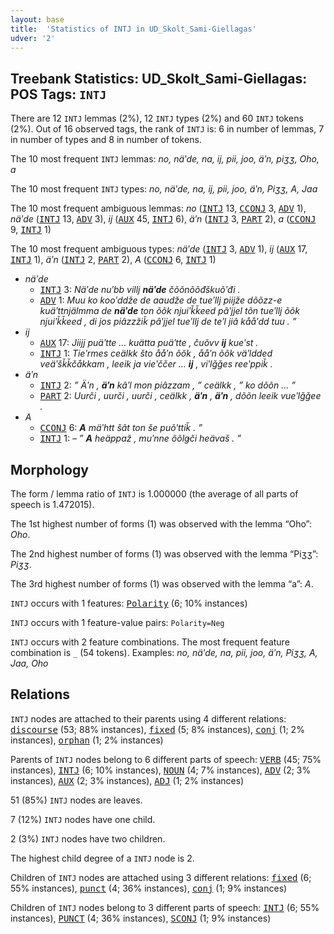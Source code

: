 ```yaml
---
layout: base
title:  'Statistics of INTJ in UD_Skolt_Sami-Giellagas'
udver: '2'
---
```


## Treebank Statistics: UD_Skolt_Sami-Giellagas: POS Tags: `INTJ`

There are 12 `INTJ` lemmas (2%), 12 `INTJ` types (2%) and 60 `INTJ` tokens (2%).
Out of 16 observed tags, the rank of `INTJ` is: 6 in number of lemmas, 7 in number of types and 8 in number of tokens.

The 10 most frequent `INTJ` lemmas: <em>no, näʹde, na, ij, pii, joo, äʹn, piʒʒ, Oho, a</em>

The 10 most frequent `INTJ` types:  <em>no, näʹde, na, ij, pii, joo, äʹn, Piʒʒ, A, Jaa</em>

The 10 most frequent ambiguous lemmas: <em>no</em> (<tt><a href="sms_giellagas-pos-INTJ.html">INTJ</a></tt> 13, <tt><a href="sms_giellagas-pos-CCONJ.html">CCONJ</a></tt> 3, <tt><a href="sms_giellagas-pos-ADV.html">ADV</a></tt> 1), <em>näʹde</em> (<tt><a href="sms_giellagas-pos-INTJ.html">INTJ</a></tt> 13, <tt><a href="sms_giellagas-pos-ADV.html">ADV</a></tt> 3), <em>ij</em> (<tt><a href="sms_giellagas-pos-AUX.html">AUX</a></tt> 45, <tt><a href="sms_giellagas-pos-INTJ.html">INTJ</a></tt> 6), <em>äʹn</em> (<tt><a href="sms_giellagas-pos-INTJ.html">INTJ</a></tt> 3, <tt><a href="sms_giellagas-pos-PART.html">PART</a></tt> 2), <em>a</em> (<tt><a href="sms_giellagas-pos-CCONJ.html">CCONJ</a></tt> 9, <tt><a href="sms_giellagas-pos-INTJ.html">INTJ</a></tt> 1)

The 10 most frequent ambiguous types:  <em>näʹde</em> (<tt><a href="sms_giellagas-pos-INTJ.html">INTJ</a></tt> 3, <tt><a href="sms_giellagas-pos-ADV.html">ADV</a></tt> 1), <em>ij</em> (<tt><a href="sms_giellagas-pos-AUX.html">AUX</a></tt> 17, <tt><a href="sms_giellagas-pos-INTJ.html">INTJ</a></tt> 1), <em>äʹn</em> (<tt><a href="sms_giellagas-pos-INTJ.html">INTJ</a></tt> 2, <tt><a href="sms_giellagas-pos-PART.html">PART</a></tt> 2), <em>A</em> (<tt><a href="sms_giellagas-pos-CCONJ.html">CCONJ</a></tt> 6, <tt><a href="sms_giellagas-pos-INTJ.html">INTJ</a></tt> 1)


* <em>näʹde</em>
  * <tt><a href="sms_giellagas-pos-INTJ.html">INTJ</a></tt> 3: <em>Näʹde nuʹbb villj <b>näʹde</b> čõõnõõđškuõʹđi .</em>
  * <tt><a href="sms_giellagas-pos-ADV.html">ADV</a></tt> 1: <em>Muu ko kooʹddže de aaudže de tueʹllj piijže dõõzz-e kuäʹttnjälmma de <b>näʹde</b> ton õõk njuiʹǩǩeed pâʹjjel tõn tueʹllj õõk njuiʹǩǩeed , di jos piâzzžiǩ pâʹjjel tueʹllj de teʹl jiâ kååʹdd tuu . ”</em>
* <em>ij</em>
  * <tt><a href="sms_giellagas-pos-AUX.html">AUX</a></tt> 17: <em>Jiijj puäʹtte ... kuätta puäʹtte , čuõvv <b>ij</b> kueʹst .</em>
  * <tt><a href="sms_giellagas-pos-INTJ.html">INTJ</a></tt> 1: <em>Tieʹrmes ceälkk što ååʹn õõk , ååʹn õõk väʹldded veäʹšǩǩčåkkam , leeik ja vieʹččer ... <b>ij</b> , viʹlǧǧes reeʹppiǩ .</em>
* <em>äʹn</em>
  * <tt><a href="sms_giellagas-pos-INTJ.html">INTJ</a></tt> 2: <em>” Äʹn , <b>äʹn</b> kâʹl mon piâzzam , ” ceälkk , ” ko dõõn ... ”</em>
  * <tt><a href="sms_giellagas-pos-PART.html">PART</a></tt> 2: <em>Uurči , uurči , uurči , ceälkk , <b>äʹn</b> , <b>äʹn</b> , dõõn leeik vueʹlǧǧee .</em>
* <em>A</em>
  * <tt><a href="sms_giellagas-pos-CCONJ.html">CCONJ</a></tt> 6: <em><b>A</b> mäʹhtt šât ton še puõʹttiǩ . ”</em>
  * <tt><a href="sms_giellagas-pos-INTJ.html">INTJ</a></tt> 1: <em>– ” <b>A</b> heäppaž , muʹnne õõlǥči heävaš . ”</em>

## Morphology

The form / lemma ratio of `INTJ` is 1.000000 (the average of all parts of speech is 1.472015).

The 1st highest number of forms (1) was observed with the lemma “Oho”: <em>Oho</em>.

The 2nd highest number of forms (1) was observed with the lemma “Piʒʒ”: <em>Piʒʒ</em>.

The 3rd highest number of forms (1) was observed with the lemma “a”: <em>A</em>.

`INTJ` occurs with 1 features: <tt><a href="sms_giellagas-feat-Polarity.html">Polarity</a></tt> (6; 10% instances)

`INTJ` occurs with 1 feature-value pairs: `Polarity=Neg`

`INTJ` occurs with 2 feature combinations.
The most frequent feature combination is `_` (54 tokens).
Examples: <em>no, näʹde, na, pii, joo, äʹn, Piʒʒ, A, Jaa, Oho</em>


## Relations

`INTJ` nodes are attached to their parents using 4 different relations: <tt><a href="sms_giellagas-dep-discourse.html">discourse</a></tt> (53; 88% instances), <tt><a href="sms_giellagas-dep-fixed.html">fixed</a></tt> (5; 8% instances), <tt><a href="sms_giellagas-dep-conj.html">conj</a></tt> (1; 2% instances), <tt><a href="sms_giellagas-dep-orphan.html">orphan</a></tt> (1; 2% instances)

Parents of `INTJ` nodes belong to 6 different parts of speech: <tt><a href="sms_giellagas-pos-VERB.html">VERB</a></tt> (45; 75% instances), <tt><a href="sms_giellagas-pos-INTJ.html">INTJ</a></tt> (6; 10% instances), <tt><a href="sms_giellagas-pos-NOUN.html">NOUN</a></tt> (4; 7% instances), <tt><a href="sms_giellagas-pos-ADV.html">ADV</a></tt> (2; 3% instances), <tt><a href="sms_giellagas-pos-AUX.html">AUX</a></tt> (2; 3% instances), <tt><a href="sms_giellagas-pos-ADJ.html">ADJ</a></tt> (1; 2% instances)

51 (85%) `INTJ` nodes are leaves.

7 (12%) `INTJ` nodes have one child.

2 (3%) `INTJ` nodes have two children.

The highest child degree of a `INTJ` node is 2.

Children of `INTJ` nodes are attached using 3 different relations: <tt><a href="sms_giellagas-dep-fixed.html">fixed</a></tt> (6; 55% instances), <tt><a href="sms_giellagas-dep-punct.html">punct</a></tt> (4; 36% instances), <tt><a href="sms_giellagas-dep-conj.html">conj</a></tt> (1; 9% instances)

Children of `INTJ` nodes belong to 3 different parts of speech: <tt><a href="sms_giellagas-pos-INTJ.html">INTJ</a></tt> (6; 55% instances), <tt><a href="sms_giellagas-pos-PUNCT.html">PUNCT</a></tt> (4; 36% instances), <tt><a href="sms_giellagas-pos-SCONJ.html">SCONJ</a></tt> (1; 9% instances)

